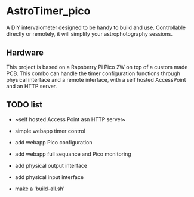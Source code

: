 # AstroTimer_pico
A DIY intervalometer designed to be handy to build and use. Controllable directly or remotely, it will simplify your astrophotography sessions.


## Hardware
This project is based on a Rapsberry Pi Pico 2W on top of a custom made PCB. 
This combo can handle the timer configuration functions through physical interface and a remote interface, with a self hosted AccessPoint and an HTTP server.

## TODO list
* ~self hosted Access Point asn HTTP server~
* simple webapp timer control
* add webapp Pico configuration
* add webapp full sequance and Pico monitoring
* add physical output interface
* add physical input interface

* make a 'build-all.sh'
